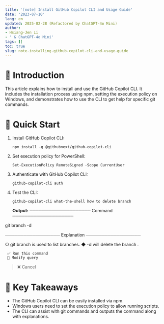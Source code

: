```yaml
---
title: '[note] Install GitHub Copilot CLI and Usage Guide'
date: '2023-07-10'
lang: en
updated: 2025-02-28 (Refactored by ChatGPT-4o Mini)
author:
- Hsiang-Jen Li
- ' & ChatGPT-4o Mini'
tags: []
toc: true
slug: note-installing-github-copilot-cli-and-usage-guide
---
```


# 📌 Introduction
This article explains how to install and use the GitHub Copilot CLI. It includes the installation process using npm, setting the execution policy on Windows, and demonstrates how to use the CLI to get help for specific git commands.
<!-- more -->

# 🚀 Quick Start
1. Install GitHub Copilot CLI:
   ```shell
   npm install -g @githubnext/github-copilot-cli
   ```
2. Set execution policy for PowerShell:
   ```shell
   Set-ExecutionPolicy RemoteSigned -Scope CurrentUser
   ```
3. Authenticate with GitHub Copilot CLI:
   ```shell
   github-copilot-cli auth
   ```
4. Test the CLI:
   ```shell
   github-copilot-cli what-the-shell how to delete branch
   ```
   **Output:**
   ──────────────────── Command ────────────────────
   
git branch -d <branch>
   
   ────────────────── Explanation ──────────────────
   
   ○ git branch is used to list branches.
     ◆ -d <branch> will delete the branch <branch>.
   
     ✅ Run this command
     📝 Modify query
   > ❌ Cancel

# 🔁 Key Takeaways
- The GitHub Copilot CLI can be easily installed via npm.
- Windows users need to set the execution policy to allow running scripts.
- The CLI can assist with git commands and outputs the command along with explanations.
